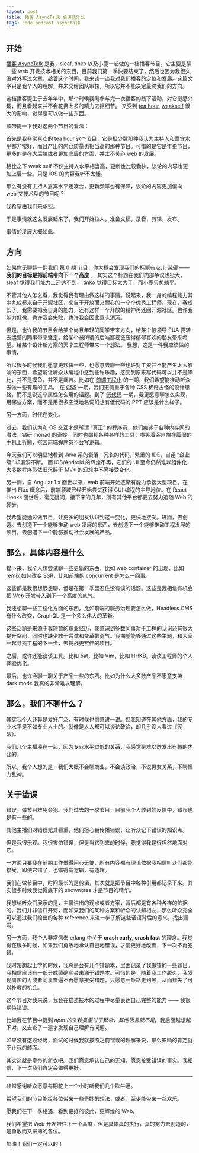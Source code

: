 ```yaml
---
layout: post
title: 播客 AsyncTalk 会讲些什么
tags: code podcast asynctalk
---
```


## 开始

[播客 AsyncTalk](https://www.xiaoyuzhoufm.com/podcast/61684ce4d8fa23fb00fc4d3a?s=eyJ1IjogIjVlN2NiYjEzYTJmMmU1MDNjZWMzZjk4NSJ9) 是我，sleaf, tinko 以及小鹿一起做的一档播客节目。它主要是聊一些 web 开发技术相关的东西。目前我们第一季快要结束了，然后也因为我很久没对外写过文章，趁着这个时间，我来谈一谈我对我们播客的定位和发展。这篇文字只是我个人的理解，并未交给团队审核，所以它并不能决定最终我们的方向。

这档播客诞生于去年年中，那个时候我刚参与完一次播客的线下活动，对它挺感兴趣，而且看起来并不会花费太多的精力去抠细节。 又受到 [tea hour](https://teahour.fm/), [weakself](https://weakself.dev/) 很大的影响，觉得是可以做一些东西。

顺带提一下我对这两个节目的看法：

首先是我非常喜欢的 tea hour 这个节目，它是极少数那种我认为主持人和嘉宾水平都非常好，而且产出的内容质量也相当高的那种节目。可惜的是它是年更节目，更多的是在大后端或者更加底层的方面，并太不关心 web 的发展。

相比之下 weak self 不仅主持人水平相当高，更新也比较勤快，谈论的内容也更加上层一些。只是 iOS 的内容我听不太懂。

那么有没有主持人嘉宾水平还凑合，更新频率也有保障，谈论的内容更加偏向 web 又技术型的节目呢？

我希望由我们来承担。

于是事情就这么发展起来了，我们开始拉人，准备文稿，录音，剪辑，发布。

事情的发展大概如此。

## 方向

如果你无聊翻一翻我们 [第 0 期](https://www.xiaoyuzhoufm.com/episode/61684ce4d8fa23fb00fc4d3c) 节目，你大概会发现我们的标题有点儿 *装逼* —— **我们的目标是把前端带向下一个高度** 。 其实这个标题在我们内部争议也挺大， sleaf 觉得我们能力上还达不到， tinko 觉得目标太大了，而小鹿只想躺平。

不管其他人怎么看，我觉得我有理由做这样的事情。说起来，我一身的编程能力其中九成都来自于开源社区，来自于开放而又耐心的一个个优秀工程师。现在，我成长了，我需要把我自身的能力，还有这样一个开放的精神再还回开源社区。也许我能力低微，也许我会失败，也许我会因此意志消沉。

但是，也许我的节目会给某个尚且年轻的同学带来方向，给某个被领导 PUA 要转去运营的同事带来坚定。给某个被所谓的后端鄙视链压得郁郁寡欢的朋友带来希望。给某个设计新方案的天才工程师带来一个想法。 我想，这是一件我应该做的事情。

所以很多时候我们愿意更欢快一些，也愿意去聊一些也许对工资并不能产生太大影响的东西，希望能让听众从编程中感到些许乐趣，感受到原来写代码可以并不是攀比，并不是摸鱼，并不是痛苦。比如在 [前端工程化](https://www.xiaoyuzhoufm.com/episode/61965a9950077c58205030e1) 的一期，我们希望能推动听众去做一些有趣的工具。 在 [CSS](https://www.xiaoyuzhoufm.com/episode/6217a71f7714cfc67db75985) 一期，我们更侧重于各种 CSS 稀奇古怪的设计思路，而不是说这个属性怎么用的话题。到了 [低代码](https://www.xiaoyuzhoufm.com/episode/61cda65f8ff13831e333dc09) 一期，我更愿意聊怎么实现，用哪些方案，而不是用很多空泛地名词幻想有低代码的 PPT 应该是什么样子。

另一方面，时代在变化。

过去，我们认为和 OS 交互才是所谓 “真正” 的程序员，他们痴迷于各种内存间的魔法，钻研 monad 的奇妙。同时也鄙视各种各样的工具，嘲笑着客户端在孱弱的手机上折腾，挖苦前端程序员不会写逻辑。

今天我们可以明显地看到 Java 系的衰落：冗长的代码，繁重的 IDE，自诩 “企业级” 却漏洞不断。  而 iOS/Android 的辉煌不再，它们的 UI 至今仍然难以组件化，大多数程序员依旧沉醉于 MV* 的幻想中不愿接受变化。

另一侧，自 Angular 1.x 面世以来，web 前端开始逐渐有能力承接大型项目。在推出 Flux 概念后，前端领域已经开始尝试获得 GUI 编程的主导地位。在 React Hooks 面世后，毫无疑问，接下来的几年，所有其他平台都要去努力追随 Web 的脚步。

我希望能通过做节目，让更多的朋友认识到这一变化，更快地接受。进而，去创造。去创造下一个能够推动 web 发展的东西，去创造下一个能够推动工程发展的项目，去创造下一个能够推动社会发展的产品。

## 那么，具体内容是什么

接下来，我个人想尝试聊一些更新的东西，比如 web container 的出现，比如 remix 如何改变 SSR，比如前端的 concurrent 是怎么一回事。

这些都是我很想很想聊，但是在第一季里忍住没有谈的话题。这些是我相信有机会把 Web 开发带入到下一个高度的底气。

我还想聊一些工程化方面的东西。比如前端的服务治理要怎么做，Headless CMS 有什么改变，GraphQL 是一个多么伟大的革新。

这些话题是来源于我短暂的职业经历，我意识到多数同事对于工程的认识还有很大提升空间，同时也缺少敢于尝试和变革的勇气。我期望能够通过这些主题，和大家一起寻找工程的下一步，去挑战更宏伟的项目。

之后，或许还能谈谈工具。比如 bat，比如 Vim，比如 HHKB。谈谈工程师的个人体验优化。

最后，也许会聊一聊关于产品一些的东西。比如为什么大多数产品不愿意支持 dark mode 我真的非常难以理解。

## 那么，我们不聊什么？

其实我个人还算是爱好广泛，有时候也愿意讲一讲。但我知道在其他方面，我的专业水平是不如专业人士的。就像是人人都可以谈论政治，却几乎没人看过《宪法》。

我们几个主播凑在一起，因为专业水平过低的关系，我感觉是难以迸发出有趣的内容的。

所以，我个人想的是，我们大概不会聊商业，不会谈政治，不说男女关系，不聊怪力乱神。

## 关于错误

错误，做节目难免会犯。我们过去的一季节目，目前我个人收到的反馈中，错误也是有一些的。

其他主播们对错误尤其看重，他们担心会传播错误，让听众记下错误的知识点。

但是我很乐观。我很害怕错误，但是当它到来的时候，我觉得我是很坦然地面对它。

一方面只要我在前期工作做得问心无愧，所有内容都有理论依据我相信听众们都能接受，即使它错了，也错得有逻辑，有道理。

我们在做节目中，时间最长的是剪辑，其次就是把节目中各种引用都记录下来。其实很多时候我觉得底下的 shownotes 才是节目的精华。

我想给听众们展示的是，主播讲出的观点或者方案，背后都是有各种各样的依据的。我们并非信口开河，而如果我们的某种方案和听众的认知相左，那么听众完全可以通过我们给出的各种 reference 来进一步了解这些话语背后的意义，找出漏洞。

另一方面，我个人非常信奉 erlang 中关于 **crash early, crash fast** 的理念。我觉得在很多时候，如果我们勇敢地承认自己地错误，才能更好地改善，下一次不再犯错。

我时常想起上学的时候，我总是会有几个错题本，里面记录了我做错的一些题目。我相信应该有一部分成绩确实会来源于错题本。可惜的是，随着我工作越久，我发现周围的人或者同事普遍不再愿意接受错题，只愿意一条路走到黑，从而错失了可以补救的机会。

这个节目对我来说，我会在描述技术的过程中尽量表达自己完整的能力 —— 我很期待错误。

比如我在节目中提到 *npm 的依赖类型过于繁杂，其他语言就不是*。我后面越想越不对，又去查了一遍才发现自己理解有问题。

如果没有这段经历，面试的时候我就按照之前错误的理解来说，那么影响的肯定就不止我的颜面。

其实这就是皇帝的新衣吧。我们愿意承认自己的无知，愿意接受错误的事实。我相信，下一次我们肯定会做得更好。

---

非常感谢听众愿意每期花上一个小时听我们几个吹牛逼。

希望我们的节目能给各位带来一些奇妙的想法，或者，至少能带来一丝欢乐。

愿我们在下一季相遇，看到更好的彼此，更辉煌的 Web。

我们希望把 Web 开发带往下一个高度，但是具体真的执行，真的努力去创造的，是勇敢而又拼搏的各位。

加油！我们一定可以的！

